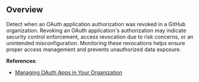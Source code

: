 ## Overview

Detect when an OAuth application authorization was revoked in a GitHub organization. Revoking an OAuth application's authorization may indicate security control enforcement, access revocation due to risk concerns, or an unintended misconfiguration. Monitoring these revocations helps ensure proper access management and prevents unauthorized data exposure.

**References**:
- [Managing OAuth Apps in Your Organization](https://docs.github.com/en/organizations/restricting-oauth-apps)

